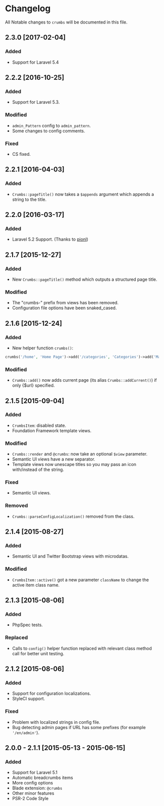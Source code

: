 # Changelog

All Notable changes to `crumbs` will be documented in this file.

## 2.3.0 [2017-02-04]

### Added
- Support for Laravel 5.4

## 2.2.2 [2016-10-25]
 
### Added
- Support for Laravel 5.3.

### Modified
- `admin_Pattern` config to `admin_pattern`.
- Some changes to config comments.

### Fixed
- CS fixed.

## 2.2.1 [2016-04-03]

### Added
- `Crumbs::pageTitle()` now takes a `$appends` argument which appends a string to the title.

## 2.2.0 [2016-03-17]

### Added
- Laravel 5.2 Support. (Thanks to [pionl](https://github.com/pionl))

## 2.1.7 [2015-12-27]

### Added
- New `Crumbs::pageTitle()` method which outputs a structured page title.

### Modified
- The "crumbs-" prefix from views has been removed.
- Configuration file options have been snaked_cased.

## 2.1.6 [2015-12-24]

### Added
- New helper function `crumbs()`:

``` php
crumbs('/home', 'Home Page')->add('/categories', 'Categories')->add('Main Category');
```

### Modified
- `Crumbs::add()` now adds current page (its alias `Crumbs::addCurrent()`) if only {$url} specified.

## 2.1.5 [2015-09-04]

### Added
- `CrumbsItem`: disabled state.
- Foundation Framework template views.

### Modified
- `Crumbs::render` and `@crumbs`: now take an optional `$view` parameter.
- Semantic UI views have a new separator.
- Template views now unescape titles so you may pass an icon with/instead of the string.

### Fixed
- Semantic UI views.

### Removed
- `Crumbs::parseConfigLocalization()` removed from the class.

## 2.1.4 [2015-08-27]

### Added
- Semantic UI and Twitter Bootstrap views with microdatas.

### Modified
- `CrumbsItem::active()` got a new parameter `className` to change the active item class name.


## 2.1.3 [2015-08-06]

### Added
- PhpSpec tests.

### Replaced
- Calls to `config()` helper function replaced with relevant class method call for better unit testing.


## 2.1.2 [2015-08-06]

### Added
- Support for configuration localizations.
- StyleCI support.

### Fixed
- Problem with localized strings in config file.
- Bug detecting admin pages if URL has some prefixes (for example `'/en/admin'`).


## 2.0.0 - 2.1.1 [2015-05-13 - 2015-06-15]

### Added
- Support for Laravel 5.1
- Automatic breadcrumbs items
- More config options
- Blade extension: `@crumbs`
- Other minor features
- PSR-2 Code Style
